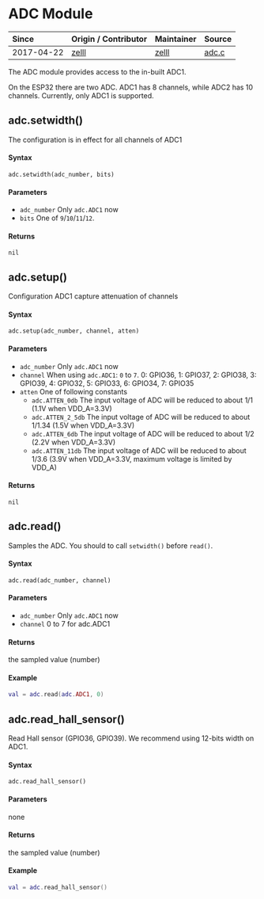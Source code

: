 # ADC Module
| Since  | Origin / Contributor  | Maintainer  | Source  |
| :----- | :-------------------- | :---------- | :------ |
| 2017-04-22 | [zelll](https://github.com/zelll) | [zelll](https://github.com/zelll) | [adc.c](../../components/modules/adc.c)|

The ADC module provides access to the in-built ADC1.

On the ESP32 there are two ADC. ADC1 has 8 channels, while ADC2 has 10 channels. Currently, only ADC1 is supported.

## adc.setwidth()

The configuration is in effect for all channels of ADC1

#### Syntax
`adc.setwidth(adc_number, bits)`

#### Parameters
- `adc_number` Only `adc.ADC1` now
- `bits` One of `9`/`10`/`11`/`12`.

#### Returns
`nil`


## adc.setup()

Configuration ADC1 capture attenuation of channels

#### Syntax
`adc.setup(adc_number, channel, atten)`

#### Parameters
- `adc_number` Only `adc.ADC1` now
- `channel`  When using `adc.ADC1`: `0` to `7`. 0: GPIO36, 1: GPIO37, 2: GPIO38, 3: GPIO39, 4: GPIO32, 5: GPIO33, 6: GPIO34, 7: GPIO35
- `atten` One of following constants
    - `adc.ATTEN_0db`    The input voltage of ADC will be reduced to about 1/1    (1.1V when VDD_A=3.3V)
    - `adc.ATTEN_2_5db`  The input voltage of ADC will be reduced to about 1/1.34 (1.5V when VDD_A=3.3V)
    - `adc.ATTEN_6db`    The input voltage of ADC will be reduced to about 1/2    (2.2V when VDD_A=3.3V)
    - `adc.ATTEN_11db`   The input voltage of ADC will be reduced to about 1/3.6  (3.9V when VDD_A=3.3V,  maximum voltage is limited by VDD_A)

#### Returns
`nil`


## adc.read()

Samples the ADC. You should to call `setwidth()` before `read()`.

#### Syntax
`adc.read(adc_number, channel)`

#### Parameters
- `adc_number` Only `adc.ADC1` now
- `channel` 0 to 7 for adc.ADC1

#### Returns
the sampled value (number)

#### Example
```lua
val = adc.read(adc.ADC1, 0)
```

## adc.read_hall_sensor()

Read Hall sensor (GPIO36, GPIO39). We recommend using 12-bits width on ADC1.

#### Syntax
`adc.read_hall_sensor()`

#### Parameters
none

#### Returns
the sampled value (number)

#### Example
```lua
val = adc.read_hall_sensor()
```

